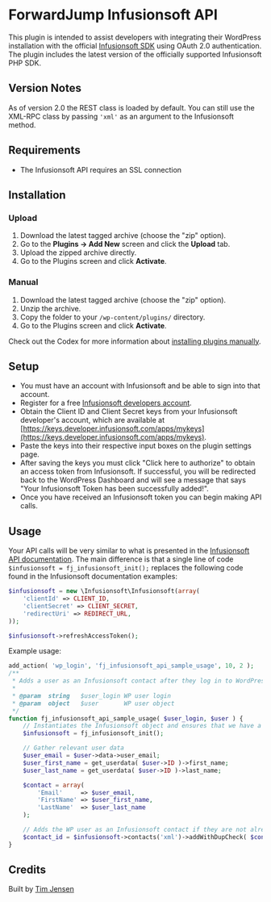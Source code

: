 # ForwardJump Infusionsoft API

This plugin is intended to assist developers with integrating their WordPress installation with the official [Infusionsoft SDK](https://github.com/infusionsoft/infusionsoft-php) using OAuth 2.0 authentication.
The plugin includes the latest version of the officially supported Infusionsoft PHP SDK.

## Version Notes
As of version 2.0 the REST class is loaded by default. You can still use the XML-RPC class by passing `'xml'` as an argument to the Infusionsoft method. 

## Requirements
* The Infusionsoft API requires an SSL connection

## Installation

### Upload

1. Download the latest tagged archive (choose the "zip" option).
2. Go to the __Plugins -> Add New__ screen and click the __Upload__ tab.
3. Upload the zipped archive directly.
4. Go to the Plugins screen and click __Activate__.

### Manual

1. Download the latest tagged archive (choose the "zip" option).
2. Unzip the archive.
3. Copy the folder to your `/wp-content/plugins/` directory.
4. Go to the Plugins screen and click __Activate__.

Check out the Codex for more information about [installing plugins manually](http://codex.wordpress.org/Managing_Plugins#Manual_Plugin_Installation).

## Setup

* You must have an account with Infusionsoft and be able to sign into that account.
* Register for a free [Infusionsoft developers account](https://keys.developer.infusionsoft.com/member/register).
* Obtain the Client ID and Client Secret keys from your Infusionsoft developer's account, which are available at [https://keys.developer.infusionsoft.com/apps/mykeys](https://keys.developer.infusionsoft.com/apps/mykeys).
* Paste the keys into their respective input boxes on the plugin settings page.
* After saving the keys you must click "Click here to authorize" to obtain an access token from Infusionsoft.  If successful, you will be redirected back to the WordPress Dashboard and will see a message that says "Your Infusionsoft Token has been successfully added!".
* Once you have received an Infusionsoft token you can begin making API calls.  

## Usage

Your API calls will be very similar to what is presented in the [Infusionsoft API documentation](https://developer.infusionsoft.com/docs/xml-rpc/ ).  The main difference is that a single line of code  `$infusionsoft = fj_infusionsoft_init();` replaces the following code found in the Infusionsoft documentation examples:
```php
$infusionsoft = new \Infusionsoft\Infusionsoft(array(
    'clientId' => CLIENT_ID,
    'clientSecret' => CLIENT_SECRET,
    'redirectUri' => REDIRECT_URL,
));

$infusionsoft->refreshAccessToken();
```

Example usage:

```php
add_action( 'wp_login', 'fj_infusionsoft_api_sample_usage', 10, 2 );
/**
 * Adds a user as an Infusionsoft contact after they log in to WordPress.
 *
 * @param  string   $user_login WP user login
 * @param  object   $user       WP user object
 */
function fj_infusionsoft_api_sample_usage( $user_login, $user ) {
    // Instantiates the Infusionsoft object and ensures that we have a valid access token.
    $infusionsoft = fj_infusionsoft_init();

    // Gather relevant user data
    $user_email = $user->data->user_email;
    $user_first_name = get_userdata( $user->ID )->first_name;
    $user_last_name = get_userdata( $user->ID )->last_name;

    $contact = array(
        'Email'     => $user_email,
        'FirstName' => $user_first_name,
        'LastName'  => $user_last_name
    );

    // Adds the WP user as an Infusionsoft contact if they are not already in Infusionsoft
    $contact_id = $infusionsoft->contacts('xml')->addWithDupCheck( $contact, 'Email' );
}
```

## Credits

Built by [Tim Jensen](https://www.timjensen.us/)
